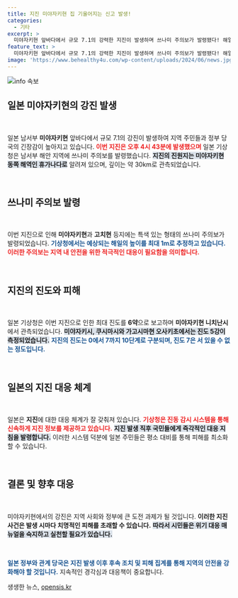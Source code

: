 ```yaml
---
title: 지진 미야자키현 집 기울어지는 신고 발생!
categories:
  - 기타
excerpt: >
  미야자키현 앞바다에서 규모 7.1의 강력한 지진이 발생하며 쓰나미 주의보가 발령됐다! 해일 예상 높이 최대 1m, 피해 상황은 아직 미비. 안전에 유의하세요!
feature_text: >
  미야자키현 앞바다에서 규모 7.1의 강력한 지진이 발생하며 쓰나미 주의보가 발령됐다! 해일 예상 높이 최대 1m, 피해 상황은 아직 미비. 안전에 유의하세요!
image: 'https://www.behealthy4u.com/wp-content/uploads/2024/06/news.jpg'
---
```


<p><img src="https://www.behealthy4u.com/wp-content/uploads/2024/06/news.jpg" alt="info 속보" /></p>

<h2 data-ke-size="size26">일본 미야자키현의 강진 발생</h2>

<p data-ke-size="size16">&nbsp;</p>

<p>일본 남서부 <b>미야자키현</b> 앞바다에서 규모 7.1의 강진이 발생하여 지역 주민들과 정부 당국의 긴장감이 높아지고 있습니다. <b><span style="color: #ee2323;">이번 지진은 오후 4시 43분에 발생했으며</span></b> 일본 기상청은 남서부 해안 지역에 쓰나미 주의보를 발령했습니다. <b><span style="background-color: #21538527;">지진의 진원지는 미야자키현 동쪽 해역인 휴가나다로</span></b> 알려져 있으며, 깊이는 약 30km로 관측되었습니다.</p>

<p data-ke-size="size16">&nbsp;</p>

<h2 data-ke-size="size26">쓰나미 주의보 발령</h2>

<p data-ke-size="size16">&nbsp;</p>

<p>이번 지진으로 인해 <b>미야자키현</b>과 <b>고치현</b> 등지에는 특색 있는 형태의 쓰나미 주의보가 발령되었습니다. <b><span style="color: #1a5490;">기상청에서는 예상되는 해일의 높이를 최대 1m로 추정하고 있습니다.</span></b> <b><span style="color: #ee2323;">이러한 주의보는 지역 내 안전을 위한 적극적인 대응이 필요함을 의미합니다.</span></b>   </p>

<p data-ke-size="size16">&nbsp;</p>

<h2 data-ke-size="size26">지진의 진도와 피해</h2>

<p data-ke-size="size16">&nbsp;</p>

<p>일본 기상청은 이번 지진으로 인한 최대 진도를 <b>6약</b>으로 보고하며 <b>미야자키현 니치난시</b>에서 관측되었습니다. <b><span style="background-color: #21538527;">미야자키시, 쿠시마시와 가고시마현 오사키초에서는 진도 5강이 측정되었습니다.</span></b> <b><span style="color: #1a5490;">지진의 진도는 0에서 7까지 10단계로 구분되며, 진도 7은 서 있을 수 없는 정도입니다.</span></b></p>

<p data-ke-size="size16">&nbsp;</p>

<h2 data-ke-size="size26">일본의 지진 대응 체계</h2>

<p data-ke-size="size16">&nbsp;</p>

<p>일본은 <b>지진</b>에 대한 대응 체계가 잘 갖춰져 있습니다. <b><span style="color: #ee2323;">기상청은 진동 감시 시스템을 통해 신속하게 지진 정보를 제공하고 있습니다.</span></b> <b><span style="background-color: #21538527;">지진 발생 직후 국민들에게 즉각적인 대응 지침을 발령합니다.</span></b> 이러한 시스템 덕분에 일본 주민들은 평소 대비를 통해 피해를 최소화할 수 있습니다.</p>

<p data-ke-size="size16">&nbsp;</p>

<h2 data-ke-size="size26">결론 및 향후 대응</h2>

<p data-ke-size="size16">&nbsp;</p>

<p>미야자키현에서의 강진은 지역 사회와 정부에 큰 도전 과제가 될 것입니다. <b>이러한 지진 사건은 발생 시마다 치명적인 피해를 초래할 수 있습니다.</b> <b><span style="background-color: #21538527;">따라서 시민들은 위기 대응 매뉴얼을 숙지하고 실천할 필요가 있습니다.</span></b> </p>

<p data-ke-size="size16">&nbsp;</p>

<p><b><span style="color: #1a5490;">일본 정부와 관계 당국은 지진 발생 이후 후속 조치 및 피해 집계를 통해 지역의 안전을 강화해야 할 것입니다.</span></b> 지속적인 경각심과 대응책이 중요합니다.</p>
생생한 뉴스, <a href="https://opensis.kr" rel="dofollow">opensis.kr</a>


